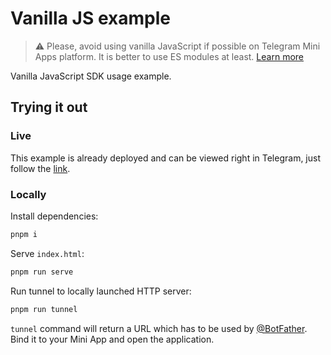 # Vanilla JS example

> ⚠️ Please, avoid using vanilla JavaScript if possible on Telegram Mini Apps
> platform. It is better to use ES modules at least. [Learn more](../../README.md#iife) 

Vanilla JavaScript SDK usage example.

## Trying it out

### Live

This example is already deployed and can be viewed right in Telegram, just follow
the [link](https://t.me/tmajsbot/vanilla_example).

### Locally

Install dependencies:

```bash
pnpm i
```

Serve `index.html`:

```bash
pnpm run serve
```

Run tunnel to locally launched HTTP server:

```bash
pnpm run tunnel
```

`tunnel` command will return a URL which has to be used by [@BotFather](https://t.me/botfather). Bind
it to your Mini App and open the application.